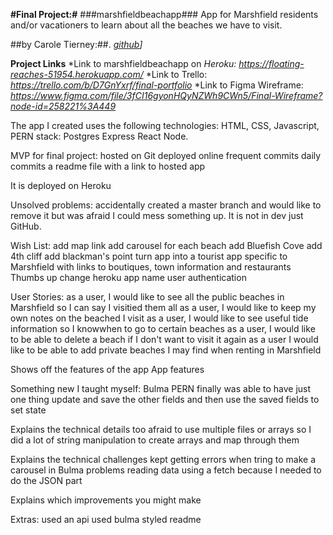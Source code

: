 **#Final Project:#**  ###marshfieldbeachapp###
App for Marshfield residents and/or vacationers to learn about all the beaches we have to visit.

##by Carole Tierney:##. *[github](https://github.com/caroleatierney)]*

**Project Links**
*Link to marshfieldbeachapp on *Heroku: https://floating-reaches-51954.herokuapp.com/*
*Link to Trello: *https://trello.com/b/D7GnYxrf/final-portfolio*
*Link to Figma Wireframe: *https://www.figma.com/file/3fCI16gyonHQyNZWh9CWn5/Final-Wireframe?node-id=258221%3A449*

The app I created uses the following technologies: HTML, CSS, Javascript, PERN stack: Postgres Express React Node. 

MVP for final project:
hosted on Git
deployed online
frequent commits
daily commits 
a readme file with a link to hosted app 

It is deployed on Heroku 

Unsolved problems: 
accidentally created a master branch and would like to remove it but was afraid I could mess something up.  It is not in dev just GitHub.

Wish List:
add map link
add carousel for each beach
add Bluefish Cove
add 4th cliff
add blackman's point
turn app into a tourist app specific to Marshfield with links to boutiques, town information and restaurants
Thumbs up
change heroku app name
user authentication

User Stories:
as a user, I would like to see all the public beaches in Marshfield so I can say I visitied them all
as a user, I would like to keep my own notes on the beached I visit
as a user, I would like to see useful tide information so I knowwhen to go to certain beaches
as a user, I would like to be able to delete a beach if I don't want to visit it again
as a user I would like to be able to add private beaches I may find when renting in Marshfield


Shows off the features of the app
App features

Something new I taught myself:
Bulma
PERN
finally was able to have just one thing update and save the other fields and then use the saved fields to set state

Explains the technical details
too afraid to use multiple files or arrays so I did a lot of string manipulation to create arrays and map through them

Explains the technical challenges
kept getting errors when tring to make a carousel in Bulma
problems reading data using a fetch because I needed to do the JSON part

Explains which improvements you might make

Extras:
used an api
used bulma
styled readme   
      
